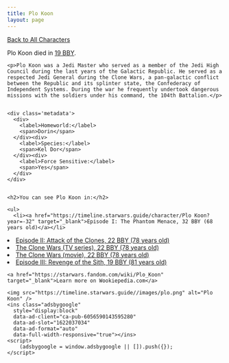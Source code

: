 ```yaml
---
title: Plo Koon
layout: page
---
```

<a href="/character" class="smaller">Back to All Characters</a>

<div class="container">
  <div class="col-10">
    <p>
    Plo Koon         died in <a href="https://timeline.starwars.guide/character/Plo Koon?year=-19" target="_blank">19 BBY</a>.    
    </p>

    <p>Plo Koon was a Jedi Master who served as a member of the Jedi High Council during the last years of the Galactic Republic. He served as a respected Jedi General during the Clone Wars, a pan-galactic conflict between the Republic and its splinter state, the Confederacy of Independent Systems. During the war he frequently undertook dangerous missions with the soldiers under his command, the 104th Battalion.</p>


    <div class='metadata'>
      <div>
        <label>Homeworld:</label>
        <span>Dorin</span>
      </div><div>
        <label>Species:</label>
        <span>Kel Dor</span>
      </div><div>
        <label>Force Sensitive:</label>
        <span>Yes</span>
      </div>
    </div>


    <h2>You can see Plo Koon in:</h2>

    <ul>
      <li><a href="https://timeline.starwars.guide/character/Plo Koon?year=-32" target="_blank">Episode I: The Phantom Menace, 32 BBY (68 years old)</a></li>
  <li><a href="https://timeline.starwars.guide/character/Plo Koon?year=-22" target="_blank">Episode II: Attack of the Clones, 22 BBY (78 years old)</a></li>
  <li><a href="https://timeline.starwars.guide/character/Plo Koon?year=-22" target="_blank">The Clone Wars (TV series), 22 BBY (78 years old)</a></li>
  <li><a href="https://timeline.starwars.guide/character/Plo Koon?year=-22" target="_blank">The Clone Wars (movie), 22 BBY (78 years old)</a></li>
  <li><a href="https://timeline.starwars.guide/character/Plo Koon?year=-19" target="_blank">Episode III: Revenge of the Sith, 19 BBY (81 years old)</a></li>
    </ul>

    <a href="https://starwars.fandom.com/wiki/Plo_Koon" target="_blank">Learn more on Wookiepedia.com</a>
  </div>
  <div class="character_image col-2">
    
    <img src="https://timeline.starwars.guide//images/plo.png" alt="Plo Koon" />
    <ins class="adsbygoogle"
      style="display:block"
      data-ad-client="ca-pub-6056590143595280"
      data-ad-slot="1622037034"
      data-ad-format="auto"
      data-full-width-responsive="true"></ins>
    <script>
        (adsbygoogle = window.adsbygoogle || []).push({});
    </script>
  </div>
</div>
